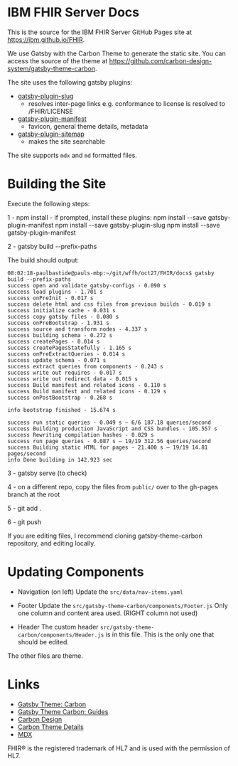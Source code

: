 # IBM FHIR Server Docs
This is the source for the IBM FHIR Server GitHub Pages site at https://ibm.github.io/FHIR.

We use Gatsby with the Carbon Theme to generate the static site.
You can access the source of the theme at https://github.com/carbon-design-system/gatsby-theme-carbon.

The site uses the following gatsby plugins:
- [gatsby-plugin-slug](https://www.gatsbyjs.org/packages/gatsby-plugin-slug/)
    - resolves inter-page links e.g. conformance to license is resolved to /FHIR/LICENSE
- [gatsby-plugin-manifest](https://www.gatsbyjs.org/packages/gatsby-plugin-manifest/?=gatsby-plugin-manifest)
    - favicon, general theme details, metadata
- [gatsby-plugin-sitemap](https://www.gatsbyjs.org/packages/gatsby-plugin-sitemap/)
    - makes the site searchable

The site supports `mdx` and `md` formatted files.

# Building the Site
Execute the following steps:

1 - npm install
    - if prompted, install these plugins:
        npm install --save gatsby-plugin-manifest
        npm install --save gatsby-plugin-slug
        npm install --save gatsby-plugin-manifest

2 - gatsby build --prefix-paths

The build should output:
```
08:02:18-paulbastide@pauls-mbp:~/git/wffh/oct27/FHIR/docs$ gatsby build --prefix-paths 
success open and validate gatsby-configs - 0.090 s
success load plugins - 1.701 s
success onPreInit - 0.017 s
success delete html and css files from previous builds - 0.019 s
success initialize cache - 0.031 s
success copy gatsby files - 0.080 s
success onPreBootstrap - 1.931 s
success source and transform nodes - 4.337 s
success building schema - 0.272 s
success createPages - 0.014 s
success createPagesStatefully - 1.165 s
success onPreExtractQueries - 0.014 s
success update schema - 0.071 s
success extract queries from components - 0.243 s
success write out requires - 0.017 s
success write out redirect data - 0.015 s
success Build manifest and related icons - 0.110 s
success Build manifest and related icons - 0.129 s
success onPostBootstrap - 0.268 s
⠀
info bootstrap finished - 15.674 s
⠀
success run static queries - 0.049 s — 6/6 187.18 queries/second
success Building production JavaScript and CSS bundles - 105.557 s
success Rewriting compilation hashes - 0.029 s
success run page queries - 0.087 s — 19/19 312.56 queries/second
success Building static HTML for pages - 21.400 s — 19/19 14.81 pages/second
info Done building in 142.923 sec
```

3 - gatsby serve (to check)

4 - on a different repo, copy the files from `public/` over to the gh-pages branch at the root

5 - git add .

6 - git push

If you are editing files, I recommend cloning gatsby-theme-carbon repository, and editing locally.

# Updating Components

- Navigation (on left)
Update the `src/data/nav-items.yaml`

- Footer
Update the `src/gatsby-theme-carbon/components/Footer.js`
Only one column and content area used. (RIGHT column not used)

- Header
The custom header `src/gatsby-theme-carbon/components/Header.js` is in this file.
This is the only one that should be edited.

The other files are theme.

# Links
- [Gatsby Theme: Carbon](https://github.com/carbon-design-system/gatsby-theme-carbon)
- [Gatsby Theme Carbon: Guides](https://gatsby-theme-carbon.now.sh/guides/)
- [Carbon Design](https://www.carbondesignsystem.com/components/link/code/)
- [Carbon Theme Details](http://react.carbondesignsystem.com/?path=/story/link--default)
- [MDX](https://mdxjs.com/)

FHIR® is the registered trademark of HL7 and is used with the permission of HL7.
